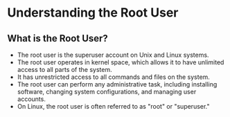 # Understanding the Root User

## What is the Root User?

- The root user is the superuser account on Unix and Linux systems.
- The root user operates in kernel space, which allows it to have unlimited access to all parts of the system.
- It has unrestricted access to all commands and files on the system.
- The root user can perform any administrative task, including installing software, changing system configurations, and managing user accounts.
- On Linux, the root user is often referred to as "root" or "superuser."
